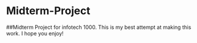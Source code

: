 # Midterm-Project
##Midterm Project for infotech 1000.
This is my best attempt at making this work. I hope you enjoy!
